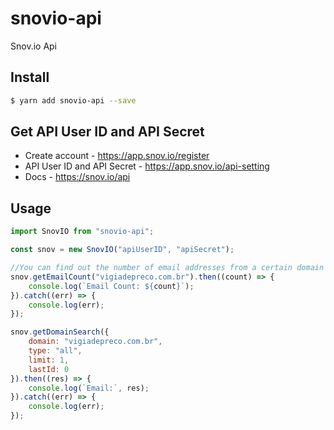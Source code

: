 # snovio-api
Snov.io Api

## Install

```bash
$ yarn add snovio-api --save
```

## Get API User ID and API Secret

* Create account - https://app.snov.io/register
* API User ID and API Secret - https://app.snov.io/api-setting
* Docs - https://snov.io/api

## Usage

```js
import SnovIO from "snovio-api";

const snov = new SnovIO("apiUserID", "apiSecret");

//You can find out the number of email addresses from a certain domain
snov.getEmailCount("vigiadepreco.com.br").then((count) => {
    console.log(`Email Count: ${count}`);
}).catch((err) => {
    console.log(err);
});

snov.getDomainSearch({
    domain: "vigiadepreco.com.br",
    type: "all",
    limit: 1,
    lastId: 0
}).then((res) => {
    console.log(`Email:`, res);
}).catch((err) => {
    console.log(err);
});
```
